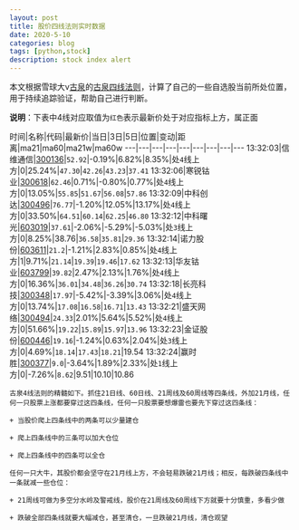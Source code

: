 ```yaml
---
layout: post
title: 股价四线法则实时数据
date: 2020-5-10
categories: blog
tags: [python,stock]
description: stock index alert
---
```



本文根据雪球大v[古泉](https://xueqiu.com/u/7148646888)的[古泉四线法则](https://xueqiu.com/7148646888/130498192)，计算了自己的一些自选股当前所处位置，用于持续追踪验证，帮助自己进行判断。

**说明**：下表中4线对应取值为`红色`表示最新价处于对应指标上方，属正面

时间|名称|代码|最新价|当日|3日|5日|位置|变动|距离|ma21|ma60|ma21w|ma60w
---|---|---|---|---|---|---|---|---
13:32:03|信维通信|[300136](https://xueqiu.com/S/SZ300136)|`52.92`|-0.19%|6.82%|8.35%|处`4`线上方|0|25.24%|`47.30`|`42.26`|`43.23`|`37.41`
13:32:06|寒锐钴业|[300618](https://xueqiu.com/S/SZ300618)|`62.46`|0.71%|-0.80%|0.77%|处`4`线上方|0|13.05%|`55.85`|`51.67`|`56.08`|`57.86`
13:32:09|中科创达|[300496](https://xueqiu.com/S/SZ300496)|`76.77`|-1.20%|12.05%|13.17%|处`4`线上方|0|33.50%|`64.51`|`60.14`|`62.25`|`46.80`
13:32:12|中科曙光|[603019](https://xueqiu.com/S/SH603019)|`37.61`|-2.06%|-5.29%|-5.03%|处`3`线上方|0|8.25%|38.76|`36.58`|`35.81`|`29.36`
13:32:14|诺力股份|[603611](https://xueqiu.com/S/SH603611)|`21.2`|-1.21%|2.83%|0.85%|处`4`线上方|1|9.71%|`21.14`|`19.39`|`19.46`|`17.62`
13:32:13|华友钴业|[603799](https://xueqiu.com/S/SH603799)|`39.82`|2.47%|2.13%|1.76%|处`4`线上方|0|16.36%|`36.01`|`34.48`|`36.26`|`30.74`
13:32:18|长亮科技|[300348](https://xueqiu.com/S/SZ300348)|`17.97`|-5.42%|-3.39%|3.06%|处`4`线上方|0|13.74%|`17.08`|`16.58`|`16.71`|`13.43`
13:32:21|盛天网络|[300494](https://xueqiu.com/S/SZ300494)|`24.33`|2.01%|5.64%|5.52%|处`4`线上方|0|51.66%|`19.22`|`15.89`|`15.97`|`13.96`
13:32:23|金证股份|[600446](https://xueqiu.com/S/SH600446)|`19.16`|-1.24%|0.63%|2.04%|处`3`线上方|0|4.69%|`18.14`|`17.43`|`18.21`|19.54
13:32:24|赢时胜|[300377](https://xueqiu.com/S/SZ300377)|`9.0`|-3.64%|1.89%|2.33%|处`1`线上方|0|-7.26%|`8.62`|9.51|10.10|10.86

```
古泉4线法则的精髓如下。抓住21日线、60日线、21周线及60周线等四条线，外加21月线，任何一只股票上涨都要穿过这四条线，任何一只股票要想爆雷也要先下穿过这四条线：

+ 当股价爬上四条线中的两条可以少量建仓

+ 爬上四条线中的三条可以加大仓位

+ 爬上四条线中的四条可以全仓

任何一只大牛，其股价都会坚守在21月线上方，不会轻易跌破21月线；相反，每跌破四条线中一条就减一些仓位：

+ 21周线可做为多空分水岭及警戒线，股价在21周线及60周线下方就要十分慎重，多看少做

+ 跌破全部四条线就要大幅减仓，甚至清仓，一旦跌破21月线，清仓观望
```